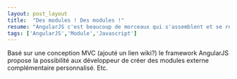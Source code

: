 ```yaml
---
layout: post_layout
title:  "Des modules ! Des modules !"
resume: "AngularJS c'est beaucoup de morceaux qui s'assemblent et se reproduisent."
tags: ['AngularJS','Module','Javascript']
---
```


Basé sur une conception MVC (ajouté un lien wiki?) le framework AngularJS propose la possibilité aux développeur de créer des modules externe complémentaire
personnalisé. Etc.

[module-angular]:http://ngmodules.org/